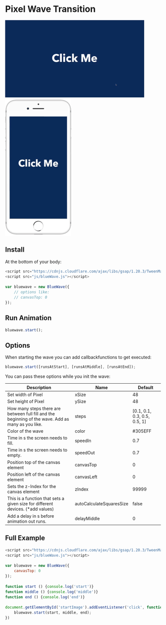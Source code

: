 # Pixel Wave Transition
![Pixel Wave Animation Preview](/dev/img/pixelWave.gif "Pixel Wave Animation Preview")
![Pixel Wave Animation Mobile](/dev/img/pixelWaveMobile2.gif "Pixel Wave Animation Mobile")

## Install
At the bottom of your body:
```javascript
<script src="https://cdnjs.cloudflare.com/ajax/libs/gsap/1.20.3/TweenMax.min.js"></script>
<script src="js/blueWave.js"></script>

var bluewave = new BlueWave({
    // options like:
    // canvasTop: 0
});
```
## Run Animation
```javascript
bluewave.start();
```

## Options
When starting the wave you can add callbackfunctions to get executed:
```javascript
bluewave.start([runsAtStart], [runsAtMiddle], [runsAtEnd]);
```

You can pass these options while you init the wave:

| Description                                                                                        | Name                     | Default                      |
|----------------------------------------------------------------------------------------------------|--------------------------|------------------------------|
| Set width of Pixel                                                                                 | xSize                    | 48                           |
| Set height of Pixel                                                                                | ySize                    | 48                           |
| How many steps there are between full fill and the beginning of the wave. Add as many as you like. | steps                    | [0.1, 0.1, 0.3, 0.5, 0.5, 1] |
| Color of the wave                                                                                  | color                    | #305EFF                      |
| Time in s the screen needs to fill.                                                                | speedIn                  | 0.7                          |
| Time in s the screen needs to empty.                                                               | speedOut                 | 0.7                          |
| Position top of the canvas element                                                                 | canvasTop                | 0                            |
| Position left of the canvas element                                                                | canvasLeft               | 0                            |
| Sets the z-Index for the canvas element                                                            | zIndex                   | 99999                        |
| This is a function that sets a given size for different devices. (*add values)                     | autoCalculateSquaresSize | false                        |
| Add a delay in s before animation out runs.                                                        | delayMiddle              | 0                            |

## Full Example

```javascript
<script src="https://cdnjs.cloudflare.com/ajax/libs/gsap/1.20.3/TweenMax.min.js"></script>
<script src="js/blueWave.js"></script>

var bluewave = new BlueWave({
    canvasTop: 0
});

function start () {console.log('start')}
function middle () {console.log('middle')}
function end () {console.log('end')}

document.getElementById('startImage').addEventListener('click', function() {
    bluewave.start(start, middle, end);
})
```

